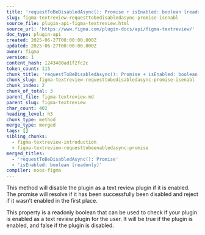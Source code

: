 ```yaml
---
title: 'requestToBeDisabledAsync(): Promise + isEnabled: boolean [readonly]'
slug: figma-textreview-requesttobedisabledasync-promise-isenabl
source_file: plugin-api-figma-textreview.html
source_url: 'https://www.figma.com/plugin-docs/api/figma-textreview/'
doc_type: plugin-api
created: 2025-06-27T00:00:00.000Z
updated: 2025-06-27T00:00:00.000Z
owner: figma
version: 1
content_hash: 1243480ad1f2fc2c
token_count: 115
chunk_title: 'requestToBeDisabledAsync(): Promise + isEnabled: boolean [readonly]'
chunk_slug: figma-textreview-requesttobedisabledasync-promise-isenabl
chunk_index: 2
chunk_of_total: 3
parent_file: figma-textreview.md
parent_slug: figma-textreview
char_count: 402
heading_level: h3
chunk_type: method
merge_type: merged
tags: []
sibling_chunks:
  - figma-textreview-introduction
  - figma-textreview-requesttobeenabledasync-promise
merged_titles:
  - 'requestToBeDisabledAsync(): Promise'
  - 'isEnabled: boolean [readonly]'
compiler: noos-figma
---
```


This method will disable the plugin as a text review plugin if it is enabled. The promise will resolve if it has been successfully been disabled and reject if it wasn’t enabled in the first place.

This property is a readonly boolean that can be used to check if your plugin is enabled as a text review plugin for the user. It will be true if the plugin is enabled, and false if the plugin is disabled.
